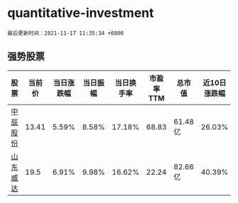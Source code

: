 # quantitative-investment

`最后更新时间：2021-11-17 11:35:34 +0800`

## 强势股票

|股票|当前价|当日涨跌幅|当日振幅|当日换手率|市盈率TTM|总市值|近10日涨跌幅|
|----|----|----|----|----|----|----|----|
|[中辰股份](https://xueqiu.com/S/SZ300933)|13.41|5.59%|8.58%|17.18%|68.83|61.48亿|26.03%|
|[山东威达](https://xueqiu.com/S/SZ002026)|19.5|6.91%|9.98%|16.62%|22.24|82.66亿|40.39%|
